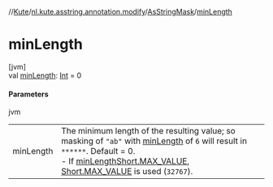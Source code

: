 //[Kute](../../../index.md)/[nl.kute.asstring.annotation.modify](../index.md)/[AsStringMask](index.md)/[minLength](min-length.md)

# minLength

[jvm]\
val [minLength](min-length.md): [Int](https://kotlinlang.org/api/latest/jvm/stdlib/kotlin/-int/index.html) = 0

#### Parameters

jvm

| | |
|---|---|
| minLength | The minimum length of the resulting value; so masking of `"ab"` with [minLength](min-length.md) of `6` will result in `******`. Default = 0.<br>-     If [minLength](min-length.md)[Short.MAX_VALUE](https://kotlinlang.org/api/latest/jvm/stdlib/kotlin/-short/-m-a-x_-v-a-l-u-e.html), [Short.MAX_VALUE](https://kotlinlang.org/api/latest/jvm/stdlib/kotlin/-short/-m-a-x_-v-a-l-u-e.html) is used (`32767`). |
